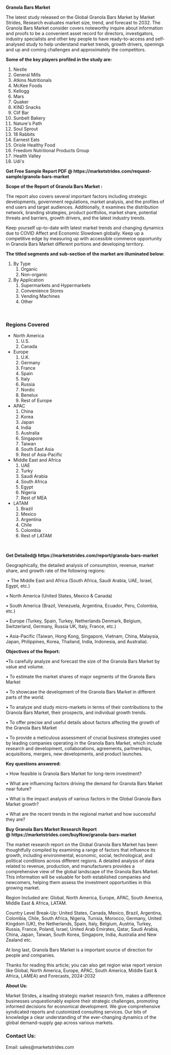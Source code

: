 <p><strong>Granola Bars Market</strong></p>
<p>The latest study released on the Global Granola Bars Market by Market Strides, Research evaluates market size, trend, and forecast to 2032. The Granola Bars Market consider covers noteworthy inquire about information and proofs to be a convenient asset record for directors, investigators, industry specialists and other key people to have ready-to-access and self-analysed study to help understand market trends, growth drivers, openings and up and coming challenges and approximately the competitors.</p>
<p><strong> Some of the key players profiled in the study are: </strong></p>
<ol>
<li>Nestle</li>
<li>General Mills</li>
<li>Atkins Nutritionals</li>
<li>McKee Foods</li>
<li>Kellogg</li>
<li>Mars</li>
<li>Quaker</li>
<li>KIND Snacks</li>
<li>Clif Bar</li>
<li>Sunbelt Bakery</li>
<li>Nature's Path</li>
<li>Soul Sprout</li>
<li>18 Rabbits</li>
<li>Earnest Eats</li>
<li>Oriole Healthy Food</li>
<li>Freedom Nutritional Products Group</li>
<li>Health Valley</li>
<li>Udi's</li>
</ol>
<p><strong>Get Free Sample Report PDF @ <a>https://marketstrides.com/request-sample/granola-bars-market</a></strong></p>
<p><strong> Scope of the Report of Granola Bars Market : </strong></p>
<p>The report also covers several important factors including strategic developments, government regulations, market analysis, and the profiles of end users and target audiences. Additionally, it examines the distribution network, branding strategies, product portfolios, market share, potential threats and barriers, growth drivers, and the latest industry trends.</p>
<p>Keep yourself up-to-date with latest market trends and changing dynamics due to COVID Affect and Economic Slowdown globally. Keep up a competitive edge by measuring up with accessible commerce opportunity in Granola Bars Market different portions and developing territory.</p>
<p><strong> The titled segments and sub-section of the market are illuminated below: </strong></p>
<ol>
<li>By Type
<ol>
<li>Organic</li>
<li>Non-organic</li>
</ol>
</li>
<li>By Application
<ol>
<li>Supermarkets and Hypermarkets</li>
<li>Convenience Stores</li>
<li>Vending Machines</li>
<li>Other</li>
</ol>
</li>
</ol>
<p>&nbsp;</p>
<h3>Regions Covered</h3>
<ul>
<li class="">North America
<ol>
<li>U.S.</li>
<li>Canada</li>
</ol>
</li>
<li class="">Europe
<ol>
<li>U.K.</li>
<li>Germany</li>
<li>France</li>
<li>Spain</li>
<li>Italy</li>
<li>Russia</li>
<li>Nordic</li>
<li>Benelux</li>
<li>Rest of Europe</li>
</ol>
</li>
<li class="">APAC
<ol>
<li>China</li>
<li>Korea</li>
<li>Japan</li>
<li>India</li>
<li>Australia</li>
<li>Singapore</li>
<li>Taiwan</li>
<li>South East Asia</li>
<li>Rest of Asia-Pacific</li>
</ol>
</li>
<li class="">Middle East and Africa
<ol>
<li>UAE</li>
<li>Turky</li>
<li>Saudi Arabia</li>
<li>South Africa</li>
<li>Egypt</li>
<li>Nigeria</li>
<li>Rest of MEA</li>
</ol>
</li>
<li class="">LATAM
<ol>
<li>Brazil</li>
<li>Mexico</li>
<li>Argentina</li>
<li>Chile</li>
<li>Colombia</li>
<li>Rest of LATAM</li>
</ol>
</li>
</ul>
<p>&nbsp;</p>
<p><strong>Get Detailed@ <a>https://marketstrides.com/report/granola-bars-market</a></strong></p>
<p>Geographically, the detailed analysis of consumption, revenue, market share, and growth rate of the following regions:</p>
<p>&nbsp;&bull; The Middle East and Africa (South Africa, Saudi Arabia, UAE, Israel, Egypt, etc.)</p>
<p>&bull; North America (United States, Mexico &amp; Canada)</p>
<p>&bull; South America (Brazil, Venezuela, Argentina, Ecuador, Peru, Colombia, etc.)</p>
<p>&bull; Europe (Turkey, Spain, Turkey, Netherlands Denmark, Belgium, Switzerland, Germany, Russia UK, Italy, France, etc.)</p>
<p>&bull; Asia-Pacific (Taiwan, Hong Kong, Singapore, Vietnam, China, Malaysia, Japan, Philippines, Korea, Thailand, India, Indonesia, and Australia).</p>
<p><strong>Objectives of the Report: </strong></p>
<p>&bull;To carefully analyze and forecast the size of the Granola Bars Market by value and volume.</p>
<p>&bull; To estimate the market shares of major segments of the Granola Bars Market</p>
<p>&bull; To showcase the development of the Granola Bars Market in different parts of the world.</p>
<p>&bull; To analyze and study micro-markets in terms of their contributions to the Granola Bars Market, their prospects, and individual growth trends.</p>
<p>&bull; To offer precise and useful details about factors affecting the growth of the Granola Bars Market</p>
<p>&bull; To provide a meticulous assessment of crucial business strategies used by leading companies operating in the Granola Bars Market, which include research and development, collaborations, agreements, partnerships, acquisitions, mergers, new developments, and product launches.</p>
<p><strong>Key questions answered: </strong></p>
<p>&bull; How feasible is Granola Bars Market for long-term investment?</p>
<p>&bull; What are influencing factors driving the demand for Granola Bars Market near future?</p>
<p>&bull; What is the impact analysis of various factors in the Global Granola Bars Market growth?</p>
<p>&bull; What are the recent trends in the regional market and how successful they are?</p>
<p><strong>Buy Granola Bars Market Research Report @&nbsp;<a>https://marketstrides.com/buyNow/granola-bars-market</a></strong></p>
<p>The market research report on the Global Granola Bars Market has been thoughtfully compiled by examining a range of factors that influence its growth, including environmental, economic, social, technological, and political conditions across different regions. A detailed analysis of data related to revenue, production, and manufacturers provides a comprehensive view of the global landscape of the Granola Bars Market. This information will be valuable for both established companies and newcomers, helping them assess the investment opportunities in this growing market.</p>
<p>Region Included are: Global, North America, Europe, APAC, South America, Middle East &amp; Africa, LATAM.</p>
<p>Country Level Break-Up: United States, Canada, Mexico, Brazil, Argentina, Colombia, Chile, South Africa, Nigeria, Tunisia, Morocco, Germany, United Kingdom (UK), the Netherlands, Spain, Italy, Belgium, Austria, Turkey, Russia, France, Poland, Israel, United Arab Emirates, Qatar, Saudi Arabia, China, Japan, Taiwan, South Korea, Singapore, India, Australia and New Zealand etc.</p>
<p>At long last, Granola Bars Market is a important source of direction for people and companies.</p>
<p>Thanks for reading this article; you can also get region wise report version like Global, North America, Europe, APAC, South America, Middle East &amp; Africa, LAMEA) and Forecasts, 2024-2032</p>
<p><strong>About Us: </strong></p>
<p>Market Strides, a leading strategic market research firm, makes a difference businesses unquestionably explore their strategic challenges, promoting informed decisions for economical development. We give comprehensive syndicated reports and customized consulting services. Our bits of knowledge a clear understanding of the ever-changing dynamics of the global demand-supply gap across various markets.</p>
<h3>Contact Us:</h3>
<p>Email: <a>sales@marketstrides.com</a></p>
